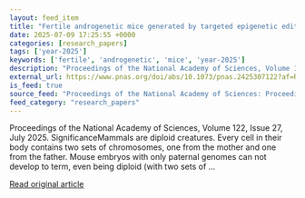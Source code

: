 ```yaml
---
layout: feed_item
title: "Fertile androgenetic mice generated by targeted epigenetic editing of imprinting control regions"
date: 2025-07-09 17:25:55 +0000
categories: [research_papers]
tags: ['year-2025']
keywords: ['fertile', 'androgenetic', 'mice', 'year-2025']
description: "Proceedings of the National Academy of Sciences, Volume 122, Issue 27, July 2025"
external_url: https://www.pnas.org/doi/abs/10.1073/pnas.2425307122?af=R
is_feed: true
source_feed: "Proceedings of the National Academy of Sciences: Proceedings of the National Academy of Sciences: Table of Contents"
feed_category: "research_papers"
---
```


Proceedings of the National Academy of Sciences, Volume 122, Issue 27, July 2025. SignificanceMammals are diploid creatures. Every cell in their body contains two sets of chromosomes, one from the mother and one from the father. Mouse embryos with only paternal genomes can not develop to term, even being diploid (with two sets of ...

[Read original article](https://www.pnas.org/doi/abs/10.1073/pnas.2425307122?af=R)
